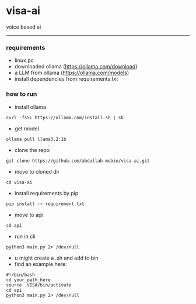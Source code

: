 # visa-ai
voice based ai <hr>

### requirements

- linux pc
- downloaded ollama (https://ollama.com/download)
- a LLM from ollama (https://ollama.com/models)
- install dependencies from requirements.txt

### how to run

- install ollama
```
curl -fsSL https://ollama.com/install.sh | sh
```

- get model
```
ollama pull llama3.2:1b
```

- clone the repo
```
git clone https://github.com/abdullah-mobin/visa-ai.git
```

- move to cloned dir

```
cd visa-ai 
```
- install requirements by pip
```
pip install -r requirement.txt
```

- move to api
```
cd api
```

- run in cli

```
python3 main.py 2> /dev/null
```

- u might create a .sh and add to bin
- find an example here: 
```
#!/bin/bash
cd your_path_here
source .VISA/bin/activate
cd api
python3 main.py 2> /dev/null
```